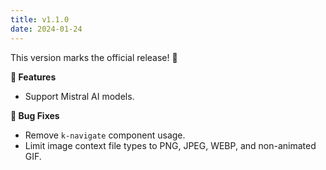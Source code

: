 ```yaml
---
title: v1.1.0
date: 2024-01-24
---
```


This version marks the official release! 🎉

**🚀 Features**

- Support Mistral AI models.

**🐞 Bug Fixes**

- Remove `k-navigate` component usage.
- Limit image context file types to PNG, JPEG, WEBP, and non-animated GIF.
